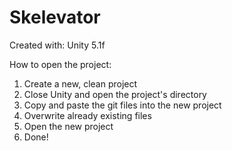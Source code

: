 # Skelevator
Created with: Unity 5.1f

How to open the project:
1. Create a new, clean project
2. Close Unity and open the project's directory
3. Copy and paste the git files into the new project
4. Overwrite already existing files
5. Open the new project
6. Done!
